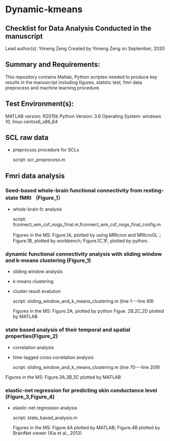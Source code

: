 # Dynamic-kmeans
## Checklist for Data Analysis Conducted in the manuscript
  Lead author(s): Yimeng Zeng
  Created by Yimeng Zeng on September, 2020
## Summary and Requirements:
  This repository contains Matlab, Python scriptes needed to produce key results in the manuscript including figures, statstic test, fmri data preprocess and machine learning procedure.
## Test Environment(s):
MATLAB version: R2015b  Python Version: 3.6  Operating System: windows 10, linux centos6_x86_64
## SCL raw data
  * preprocsss procedure for SCLs
  
    script: scr_preprocess.m

## Fmri data analysis

### Seed-based whole-brain functional connectivity from resting-state fMRI （Figure_1）
  * whole-brain fc analysis
  
    script: fconnect_wm_csf_nogs_final.m,fconnect_wm_csf_nogs_final_config.m
  
    Figures in the MS: Figure.1A, plotted by using MRIcron and MRIcroGL；Figure.1B, plotted by workbench; Figure.1C,1F, plotted by python.
### dynamic functional connectivity analysis with sliding window and k-means clustering (Figure_1)
  * sliding window analysis
  * k-means clustering
  * cluster result evalution
  
    script: sliding_window_and_k_means_clustering.m (line 1---line 69)
  
    Figures in the MS: Figure.2A, plotted by python Figue. 2B,2C,2D plotted by MATLAB
### state based analysis of their temporal and spatial properties(Figure_2)
  * correlation analysis 
  * time-lagged cross correlation analysis
  
    script: sliding_window_and_k_means_clustering.m (line 70---line 209)
  
  Figures in the MS: Figure.3A,3B,3C plotted by MATLAB
### elastic-net regression for predicting skin conductance level (Figure_3,Figure_4)
  * elastic-net regression analysis
  
    script: state_based_analysis.m
    
    Figures in the MS: Figure.4A plotted by MATLAB; Figure.4B plotted by BrainNet viewer (Xia et al., 2013)

